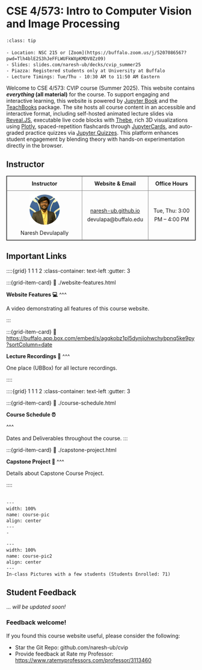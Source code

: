 # CSE 4/573: Intro to Computer Vision and Image Processing

```{admonition} Course Links
:class: tip

- Location: NSC 215 or [Zoom](https://buffalo.zoom.us/j/5207086567?pwd=Tlh4blE2S3hJeFFLWUFkWXpKMDV0Zz09)
- Slides: slides.com/naresh-ub/decks/cvip_summer25
- Piazza: Registered students only at University at Buffalo
- Lecture Timings: Tue/Thu - 10:30 AM to 11:50 AM Eastern
```

Welcome to CSE 4/573: CVIP course (Summer 2025). This website contains **_everything_ (all material)** for the course. To support engaging and interactive learning, this website is powered by [Jupyter Book](https://jupyterbook.org/) and the [TeachBooks](https://teachbooks.io/) package. The site hosts all course content in an accessible and interactive format, including self-hosted animated lecture slides via [Reveal.JS](https://revealjs.com/), executable live code blocks with [Thebe](https://github.com/executablebooks/thebe), rich 3D visualizations using [Plotly](https://plotly.com/python/), spaced-repetition flashcards through [JupyterCards](https://github.com/jmshea/jupytercards), and auto-graded practice quizzes via [Jupyter Quizzes](https://github.com/jmshea/jupyterquiz). This platform enhances student engagement by blending theory with hands-on experimentation directly in the browser.

## Instructor

<table style="width:100%; border-collapse: collapse; border: 1px solid; text-align:center;">
  <tr>
    <th style="width:40%; border: 1px solid gray; text-align:center; vertical-align:middle; padding:10px;">Instructor</th>
    <th style="width:35%; border: 1px solid gray; text-align:center; vertical-align:middle; padding:10px;">Website & Email</th>
    <th style="width:25%; border: 1px solid gray; text-align:center; vertical-align:middle; padding:10px;">Office Hours</th>
  </tr>
  <tr>
    <td style="border: 1px solid gray; text-align:center; vertical-align:middle; padding:10px;">
      <img src="naresh-ub.png" width="80" style="margin-bottom:10px;"/><br>
      Naresh Devulapally
    </td>
    <td style="border: 1px solid gray; text-align:center; vertical-align:middle; padding:10px; line-height:1.6;">
      <a href="https://naresh-ub.github.io">naresh-ub.github.io</a><br>
      devulapa@buffalo.edu
    </td>
    <td style="border: 1px solid gray; text-align:center; vertical-align:middle; padding:10px; line-height:1.6;">
      Tue, Thu: 3:00 PM – 4:00 PM
    </td>
  </tr>
</table>


## Important Links

::::{grid} 1 1 1 2
:class-container: text-left
:gutter: 3

:::{grid-item-card}
:link: ./website-features.html
<!-- :class-header: bg-light -->

**Website Features 💻**
^^^

A video demonstrating all features of this course website.

:::

:::{grid-item-card}
:link: https://buffalo.app.box.com/embed/s/agqkobz1pl5dynjiohwchybpnq5ke9py?sortColumn=date
<!-- :class-header: bg-light -->

**Lecture Recordings 🎥**
^^^

One place (UBBox) for all lecture recordings.

::::


::::{grid} 1 1 1 2
:class-container: text-left
:gutter: 3

:::{grid-item-card}
:link: ./course-schedule.html
<!-- :class-header: bg-light -->

**Course Schedule ⏰**

^^^

Dates and Deliverables throughout the course.
:::

:::{grid-item-card}
:link: ./capstone-project.html
<!-- :class-header: bg-light -->

**Capstone Project 🔭**
^^^

Details about Capstone Course Project.

::::


```{figure} figures/course_pic.jpeg

---
width: 100%
name: course-pic
align: center
---
-
```

```{figure} figures/course_pic2.jpeg
---
width: 100%
name: course-pic2
align: center
---
In-class Pictures with a few students (Students Enrolled: 71)
```


## Student Feedback

... *will be updated soon!*

### Feedback welcome!

If you found this course website useful, please consider the following:

- Star the Git Repo: github.com/naresh-ub/cvip
- Provide feedback at Rate my Professor: https://www.ratemyprofessors.com/professor/3113460
